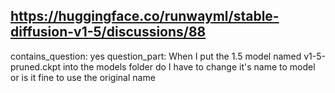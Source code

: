 ## https://huggingface.co/runwayml/stable-diffusion-v1-5/discussions/88

contains_question: yes
question_part: When I put the 1.5 model named v1-5-pruned.ckpt into the models folder do I have to change it's name to model or is it fine to use the original name